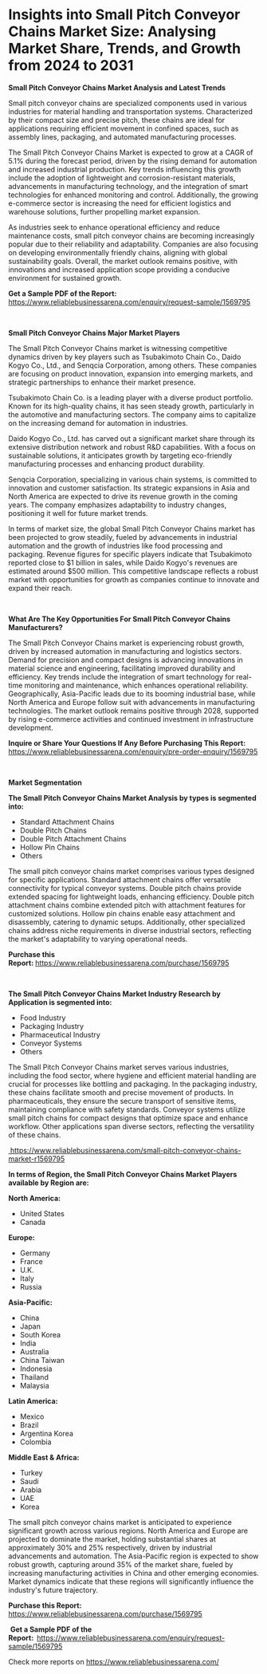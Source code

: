 <p><h1>Insights into Small Pitch Conveyor Chains Market Size: Analysing Market Share, Trends, and Growth from 2024 to 2031</h1></p><p><strong>Small Pitch Conveyor Chains Market Analysis and Latest Trends</strong></p>
<p><p>Small pitch conveyor chains are specialized components used in various industries for material handling and transportation systems. Characterized by their compact size and precise pitch, these chains are ideal for applications requiring efficient movement in confined spaces, such as assembly lines, packaging, and automated manufacturing processes. </p><p>The Small Pitch Conveyor Chains Market is expected to grow at a CAGR of 5.1% during the forecast period, driven by the rising demand for automation and increased industrial production. Key trends influencing this growth include the adoption of lightweight and corrosion-resistant materials, advancements in manufacturing technology, and the integration of smart technologies for enhanced monitoring and control. Additionally, the growing e-commerce sector is increasing the need for efficient logistics and warehouse solutions, further propelling market expansion. </p><p>As industries seek to enhance operational efficiency and reduce maintenance costs, small pitch conveyor chains are becoming increasingly popular due to their reliability and adaptability. Companies are also focusing on developing environmentally friendly chains, aligning with global sustainability goals. Overall, the market outlook remains positive, with innovations and increased application scope providing a conducive environment for sustained growth.</p></p>
<p><strong>Get a Sample PDF of the Report:&nbsp;</strong> <a href="https://www.reliablebusinessarena.com/enquiry/request-sample/1569795?utm_campaign=1891&utm_medium=2&utm_source=Github&utm_content=ia&utm_term=29122024&utm_id=small-pitch-conveyor-chains">https://www.reliablebusinessarena.com/enquiry/request-sample/1569795</a></p>
<p>&nbsp;</p>
<p><strong>Small Pitch Conveyor Chains Major Market Players</strong></p>
<p><p>The Small Pitch Conveyor Chains market is witnessing competitive dynamics driven by key players such as Tsubakimoto Chain Co., Daido Kogyo Co., Ltd., and Senqcia Corporation, among others. These companies are focusing on product innovation, expansion into emerging markets, and strategic partnerships to enhance their market presence.</p><p>Tsubakimoto Chain Co. is a leading player with a diverse product portfolio. Known for its high-quality chains, it has seen steady growth, particularly in the automotive and manufacturing sectors. The company aims to capitalize on the increasing demand for automation in industries.</p><p>Daido Kogyo Co., Ltd. has carved out a significant market share through its extensive distribution network and robust R&D capabilities. With a focus on sustainable solutions, it anticipates growth by targeting eco-friendly manufacturing processes and enhancing product durability.</p><p>Senqcia Corporation, specializing in various chain systems, is committed to innovation and customer satisfaction. Its strategic expansions in Asia and North America are expected to drive its revenue growth in the coming years. The company emphasizes adaptability to industry changes, positioning it well for future market trends.</p><p>In terms of market size, the global Small Pitch Conveyor Chains market has been projected to grow steadily, fueled by advancements in industrial automation and the growth of industries like food processing and packaging. Revenue figures for specific players indicate that Tsubakimoto reported close to $1 billion in sales, while Daido Kogyo's revenues are estimated around $500 million. This competitive landscape reflects a robust market with opportunities for growth as companies continue to innovate and expand their reach.</p></p>
<p>&nbsp;</p>
<p><strong>What Are The Key Opportunities For Small Pitch Conveyor Chains Manufacturers?</strong></p>
<p><p>The Small Pitch Conveyor Chains market is experiencing robust growth, driven by increased automation in manufacturing and logistics sectors. Demand for precision and compact designs is advancing innovations in material science and engineering, facilitating improved durability and efficiency. Key trends include the integration of smart technology for real-time monitoring and maintenance, which enhances operational reliability. Geographically, Asia-Pacific leads due to its booming industrial base, while North America and Europe follow suit with advancements in manufacturing technologies. The market outlook remains positive through 2028, supported by rising e-commerce activities and continued investment in infrastructure development.</p></p>
<p><strong>Inquire or Share Your Questions If Any Before Purchasing This Report:</strong> <a href="https://www.reliablebusinessarena.com/enquiry/pre-order-enquiry/1569795?utm_campaign=1891&utm_medium=2&utm_source=Github&utm_content=ia&utm_term=29122024&utm_id=small-pitch-conveyor-chains">https://www.reliablebusinessarena.com/enquiry/pre-order-enquiry/1569795</a></p>
<p>&nbsp;</p>
<p><strong>Market Segmentation</strong></p>
<p><strong>The Small Pitch Conveyor Chains Market Analysis by types is segmented into:</strong></p>
<p><ul><li>Standard Attachment Chains</li><li>Double Pitch Chains</li><li>Double Pitch Attachment Chains</li><li>Hollow Pin Chains</li><li>Others</li></ul></p>
<p><p>The small pitch conveyor chains market comprises various types designed for specific applications. Standard attachment chains offer versatile connectivity for typical conveyor systems. Double pitch chains provide extended spacing for lightweight loads, enhancing efficiency. Double pitch attachment chains combine extended pitch with attachment features for customized solutions. Hollow pin chains enable easy attachment and disassembly, catering to dynamic setups. Additionally, other specialized chains address niche requirements in diverse industrial sectors, reflecting the market's adaptability to varying operational needs.</p></p>
<p><strong>Purchase this Report:&nbsp;</strong><a href="https://www.reliablebusinessarena.com/purchase/1569795?utm_campaign=1891&utm_medium=2&utm_source=Github&utm_content=ia&utm_term=29122024&utm_id=small-pitch-conveyor-chains">https://www.reliablebusinessarena.com/purchase/1569795</a></p>
<p>&nbsp;</p>
<p><strong>The Small Pitch Conveyor Chains Market Industry Research by Application is segmented into:</strong></p>
<p><ul><li>Food Industry</li><li>Packaging Industry</li><li>Pharmaceutical Industry</li><li>Conveyor Systems</li><li>Others</li></ul></p>
<p><p>The Small Pitch Conveyor Chains market serves various industries, including the food sector, where hygiene and efficient material handling are crucial for processes like bottling and packaging. In the packaging industry, these chains facilitate smooth and precise movement of products. In pharmaceuticals, they ensure the secure transport of sensitive items, maintaining compliance with safety standards. Conveyor systems utilize small pitch chains for compact designs that optimize space and enhance workflow. Other applications span diverse sectors, reflecting the versatility of these chains.</p></p>
<p><a href="https://www.reliablebusinessarena.com/small-pitch-conveyor-chains-market-r1569795?utm_campaign=1891&utm_medium=2&utm_source=Github&utm_content=ia&utm_term=29122024&utm_id=small-pitch-conveyor-chains">&nbsp;https://www.reliablebusinessarena.com/small-pitch-conveyor-chains-market-r1569795</a></p>
<p><strong>In terms of Region, the Small Pitch Conveyor Chains Market Players available by Region are:</strong></p>
<p>
    <p> <strong> North America: </strong>
        <ul>
            <li>United States</li>
            <li>Canada</li>
        </ul>
        </p> 
    <p> <strong> Europe: </strong>
        <ul>
            <li>Germany</li>
            <li>France</li>
            <li>U.K.</li>
            <li>Italy</li>
            <li>Russia</li>
        </ul>
        </p> 
    <p> <strong> Asia-Pacific: </strong>
        <ul>
            <li>China</li>
            <li>Japan</li>
            <li>South Korea</li>
            <li>India</li>
            <li>Australia</li>
            <li>China Taiwan</li>
            <li>Indonesia</li>
            <li>Thailand</li>
            <li>Malaysia</li>
        </ul>
        </p> 
    <p> <strong> Latin America: </strong>
        <ul>
            <li>Mexico</li>
            <li>Brazil</li>
            <li>Argentina Korea</li>
            <li>Colombia</li>
        </ul>
        </p> 
    <p> <strong> Middle East & Africa: </strong>
        <ul>
            <li>Turkey</li>
            <li>Saudi</li>
            <li>Arabia</li>
            <li>UAE</li>
            <li>Korea</li>
        </ul>
    </p>
    </p>
<p><p>The small pitch conveyor chains market is anticipated to experience significant growth across various regions. North America and Europe are projected to dominate the market, holding substantial shares at approximately 30% and 25% respectively, driven by industrial advancements and automation. The Asia-Pacific region is expected to show robust growth, capturing around 35% of the market share, fueled by increasing manufacturing activities in China and other emerging economies. Market dynamics indicate that these regions will significantly influence the industry's future trajectory.</p></p>
<p><strong>Purchase this Report: </strong><a href="https://www.reliablebusinessarena.com/purchase/1569795?utm_campaign=1891&utm_medium=2&utm_source=Github&utm_content=ia&utm_term=29122024&utm_id=small-pitch-conveyor-chains">https://www.reliablebusinessarena.com/purchase/1569795</a></p>
<p>&nbsp;<strong>Get a Sample PDF of the Report:&nbsp;&nbsp;</strong><a href="https://www.reliablebusinessarena.com/enquiry/request-sample/1569795?utm_campaign=1891&utm_medium=2&utm_source=Github&utm_content=ia&utm_term=29122024&utm_id=small-pitch-conveyor-chains">https://www.reliablebusinessarena.com/enquiry/request-sample/1569795</a></p>
<p><strong></strong></p>
<p>Check more reports on <a href="https://www.reliablebusinessarena.com/?utm_campaign=1891&utm_medium=2&utm_source=Github&utm_content=ia&utm_term=29122024&utm_id=small-pitch-conveyor-chains">https://www.reliablebusinessarena.com/</a></p>